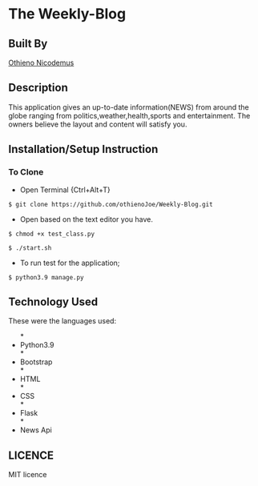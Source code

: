 # The Weekly-Blog

## Built By

<a href="https://othienojoe.github.io/Nicodemus-Othieno/">Othieno Nicodemus</a>

## Description

This application gives an up-to-date information(NEWS) from around the globe ranging from politics,weather,health,sports and entertainment.
The owners believe the layout and content will satisfy you.

## Installation/Setup Instruction

### To Clone

* Open Terminal {Ctrl+Alt+T}

`$ git clone https://github.com/othienoJoe/Weekly-Blog.git`

* Open based on the text editor you have.

`$ chmod +x test_class.py`

`$ ./start.sh`

* To run test for the application;

`$ python3.9 manage.py`

## Technology Used

These were the languages used:

<ul>
*<li>Python3.9</li>
* <li>Bootstrap</li>
*<li>HTML</li>
* <li>CSS</li>
*<li>Flask</li>
* <li>News Api</li>
</ul>

## LICENCE

MIT licence
